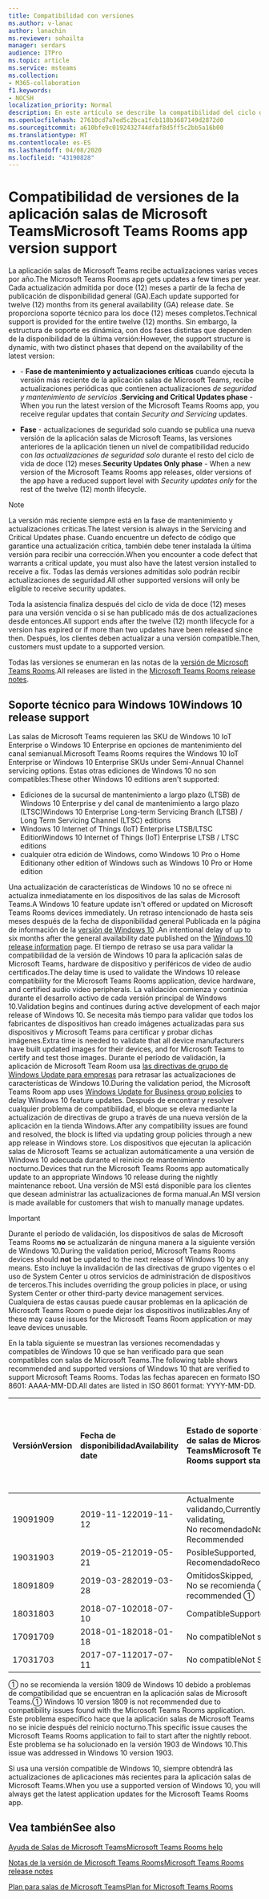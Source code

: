 ```yaml
---
title: Compatibilidad con versiones
ms.author: v-lanac
author: lanachin
ms.reviewer: sohailta
manager: serdars
audience: ITPro
ms.topic: article
ms.service: msteams
ms.collection:
- M365-collaboration
f1.keywords:
- NOCSH
localization_priority: Normal
description: En este artículo se describe la compatibilidad del ciclo de vida de las salas de Microsoft Teams.
ms.openlocfilehash: 27610cd7a7ed5c2bca1fcb118b3687149d2872d0
ms.sourcegitcommit: a610bfe9c0192432744dfaf8d5ff5c2bb5a16b00
ms.translationtype: MT
ms.contentlocale: es-ES
ms.lasthandoff: 04/08/2020
ms.locfileid: "43190828"
---
```

# <a name="microsoft-teams-rooms-app-version-support"></a><span data-ttu-id="3c763-103">Compatibilidad de versiones de la aplicación salas de Microsoft Teams</span><span class="sxs-lookup"><span data-stu-id="3c763-103">Microsoft Teams Rooms app version support</span></span>
 
<span data-ttu-id="3c763-104">La aplicación salas de Microsoft Teams recibe actualizaciones varias veces por año.</span><span class="sxs-lookup"><span data-stu-id="3c763-104">The Microsoft Teams Rooms app gets updates a few times per year.</span></span> <span data-ttu-id="3c763-105">Cada actualización admitida por doce (12) meses a partir de la fecha de publicación de disponibilidad general (GA).</span><span class="sxs-lookup"><span data-stu-id="3c763-105">Each update supported for twelve (12) months from its general availability (GA) release date.</span></span> <span data-ttu-id="3c763-106">Se proporciona soporte técnico para los doce (12) meses completos.</span><span class="sxs-lookup"><span data-stu-id="3c763-106">Technical support is provided for the entire twelve (12) months.</span></span> <span data-ttu-id="3c763-107">Sin embargo, la estructura de soporte es dinámica, con dos fases distintas que dependen de la disponibilidad de la última versión:</span><span class="sxs-lookup"><span data-stu-id="3c763-107">However, the support structure is dynamic, with two distinct phases that depend on the availability of the latest version:</span></span>

- <span data-ttu-id="3c763-108">\- **Fase de mantenimiento y actualizaciones críticas** cuando ejecuta la versión más reciente de la aplicación salas de Microsoft Teams, recibe actualizaciones periódicas que contienen actualizaciones *de seguridad y mantenimiento de servicios* .</span><span class="sxs-lookup"><span data-stu-id="3c763-108">**Servicing and Critical Updates phase** \- When you run the latest version of the Microsoft Teams Rooms app, you receive regular updates that contain *Security and Servicing* updates.</span></span>

- <span data-ttu-id="3c763-109">**Fase** \- actualizaciones de seguridad solo cuando se publica una nueva versión de la aplicación salas de Microsoft Teams, las versiones anteriores de la aplicación tienen un nivel de compatibilidad reducido con *las actualizaciones de seguridad solo* durante el resto del ciclo de vida de doce (12) meses.</span><span class="sxs-lookup"><span data-stu-id="3c763-109">**Security Updates Only phase** \- When a new version of the Microsoft Teams Rooms app releases, older versions of the app have a reduced support level with *Security updates only* for the rest of the twelve (12) month lifecycle.</span></span>

> [!NOTE]
> <span data-ttu-id="3c763-110">La versión más reciente siempre está en la fase de mantenimiento y actualizaciones críticas.</span><span class="sxs-lookup"><span data-stu-id="3c763-110">The latest version is always in the Servicing and Critical Updates phase.</span></span> <span data-ttu-id="3c763-111">Cuando encuentre un defecto de código que garantice una actualización crítica, también debe tener instalada la última versión para recibir una corrección.</span><span class="sxs-lookup"><span data-stu-id="3c763-111">When you encounter a code defect that warrants a critical update, you must also have the latest version installed to receive a fix.</span></span> <span data-ttu-id="3c763-112">Todas las demás versiones admitidas solo podrán recibir actualizaciones de seguridad.</span><span class="sxs-lookup"><span data-stu-id="3c763-112">All other supported versions will only be eligible to receive security updates.</span></span>

<span data-ttu-id="3c763-113">Toda la asistencia finaliza después del ciclo de vida de doce (12) meses para una versión vencida o si se han publicado más de dos actualizaciones desde entonces.</span><span class="sxs-lookup"><span data-stu-id="3c763-113">All support ends after the twelve (12) month lifecycle for a version has expired or if more than two updates have been released since then.</span></span> <span data-ttu-id="3c763-114">Después, los clientes deben actualizar a una versión compatible.</span><span class="sxs-lookup"><span data-stu-id="3c763-114">Then, customers must update to a supported version.</span></span>

<span data-ttu-id="3c763-115">Todas las versiones se enumeran en las notas de la [versión de Microsoft Teams Rooms](rooms-release-note.md).</span><span class="sxs-lookup"><span data-stu-id="3c763-115">All releases are listed in the [Microsoft Teams Rooms release notes](rooms-release-note.md).</span></span>

## <a name="windows-10-release-support"></a><span data-ttu-id="3c763-116">Soporte técnico para Windows 10</span><span class="sxs-lookup"><span data-stu-id="3c763-116">Windows 10 release support</span></span>

<span data-ttu-id="3c763-117">Las salas de Microsoft Teams requieren las SKU de Windows 10 IoT Enterprise o Windows 10 Enterprise en opciones de mantenimiento del canal semianual.</span><span class="sxs-lookup"><span data-stu-id="3c763-117">Microsoft Teams Rooms requires the  Windows 10 IoT Enterprise or Windows 10 Enterprise SKUs under Semi-Annual Channel servicing options.</span></span> <span data-ttu-id="3c763-118">Estas otras ediciones de Windows 10 no son compatibles:</span><span class="sxs-lookup"><span data-stu-id="3c763-118">These other Windows 10 editions aren't supported:</span></span>

- <span data-ttu-id="3c763-119">Ediciones de la sucursal de mantenimiento a largo plazo (LTSB) de Windows 10 Enterprise y del canal de mantenimiento a largo plazo (LTSC)</span><span class="sxs-lookup"><span data-stu-id="3c763-119">Windows 10 Enterprise Long-term Servicing Branch (LTSB) / Long Term Servicing Channel (LTSC) editions</span></span>
- <span data-ttu-id="3c763-120">Windows 10 Internet of Things (IoT) Enterprise LTSB/LTSC Edition</span><span class="sxs-lookup"><span data-stu-id="3c763-120">Windows 10 Internet of Things (IoT) Enterprise LTSB / LTSC editions</span></span>
- <span data-ttu-id="3c763-121">cualquier otra edición de Windows, como Windows 10 Pro o Home Edition</span><span class="sxs-lookup"><span data-stu-id="3c763-121">any other edition of Windows such as Windows 10 Pro or Home edition</span></span>

<span data-ttu-id="3c763-122">Una actualización de características de Windows 10 no se ofrece ni actualiza inmediatamente en los dispositivos de las salas de Microsoft Teams.</span><span class="sxs-lookup"><span data-stu-id="3c763-122">A Windows 10 feature update isn't offered or updated on Microsoft Teams Rooms devices immediately.</span></span> <span data-ttu-id="3c763-123">Un retraso intencionado de hasta seis meses después de la fecha de disponibilidad general Publicada en la página de información de la [versión de Windows 10](https://docs.microsoft.com/windows/release-information/) .</span><span class="sxs-lookup"><span data-stu-id="3c763-123">An intentional delay of up to six months after the general availability date published on the [Windows 10 release information](https://docs.microsoft.com/windows/release-information/) page.</span></span> <span data-ttu-id="3c763-124">El tiempo de retraso se usa para validar la compatibilidad de la versión de Windows 10 para la aplicación salas de Microsoft Teams, hardware de dispositivo y periféricos de video de audio certificados.</span><span class="sxs-lookup"><span data-stu-id="3c763-124">The delay time is used to validate the Windows 10 release compatibility for the Microsoft Teams Rooms application, device hardware, and certified audio video peripherals.</span></span> <span data-ttu-id="3c763-125">La validación comienza y continúa durante el desarrollo activo de cada versión principal de Windows 10.</span><span class="sxs-lookup"><span data-stu-id="3c763-125">Validation begins and continues during active development of each major release of Windows 10.</span></span> <span data-ttu-id="3c763-126">Se necesita más tiempo para validar que todos los fabricantes de dispositivos han creado imágenes actualizadas para sus dispositivos y Microsoft Teams para certificar y probar dichas imágenes.</span><span class="sxs-lookup"><span data-stu-id="3c763-126">Extra time is needed to validate that all device manufacturers have built updated images for their devices, and for Microsoft Teams to certify and test those images.</span></span> <span data-ttu-id="3c763-127">Durante el período de validación, la aplicación de Microsoft Team Room usa [las directivas de grupo de Windows Update para empresas](https://docs.microsoft.com/windows/deployment/update/waas-manage-updates-wufb) para retrasar las actualizaciones de características de Windows 10.</span><span class="sxs-lookup"><span data-stu-id="3c763-127">During the validation period, the Microsoft Teams Room app  uses  [Windows Update for Business group policies](https://docs.microsoft.com/windows/deployment/update/waas-manage-updates-wufb) to delay Windows 10 feature updates.</span></span> <span data-ttu-id="3c763-128">Después de encontrar y resolver cualquier problema de compatibilidad, el bloque se eleva mediante la actualización de directivas de grupo a través de una nueva versión de la aplicación en la tienda Windows.</span><span class="sxs-lookup"><span data-stu-id="3c763-128">After any compatibility issues are found and resolved, the block is lifted via updating group policies through a new app release in Windows store.</span></span> <span data-ttu-id="3c763-129">Los dispositivos que ejecutan la aplicación salas de Microsoft Teams se actualizan automáticamente a una versión de Windows 10 adecuada durante el reinicio de mantenimiento nocturno.</span><span class="sxs-lookup"><span data-stu-id="3c763-129">Devices that run the Microsoft Teams Rooms app automatically update to an appropriate Windows 10 release during the nightly maintenance reboot.</span></span> <span data-ttu-id="3c763-130">Una versión de MSI está disponible para los clientes que desean administrar las actualizaciones de forma manual.</span><span class="sxs-lookup"><span data-stu-id="3c763-130">An MSI version is made available for customers that wish to manually manage updates.</span></span>  

> [!IMPORTANT]
> <span data-ttu-id="3c763-131">Durante el período de validación, los dispositivos de salas de Microsoft Teams Rooms **no** se actualizarán de ninguna manera a la siguiente versión de Windows 10.</span><span class="sxs-lookup"><span data-stu-id="3c763-131">During the validation period, Microsoft Teams Rooms devices should **not** be updated to the next release of Windows 10 by any means.</span></span> <span data-ttu-id="3c763-132">Esto incluye la invalidación de las directivas de grupo vigentes o el uso de System Center u otros servicios de administración de dispositivos de terceros.</span><span class="sxs-lookup"><span data-stu-id="3c763-132">This includes overriding the group policies in place, or using System Center or other third-party device management services.</span></span> <span data-ttu-id="3c763-133">Cualquiera de estas causas puede causar problemas en la aplicación de Microsoft Teams Room o puede dejar los dispositivos inutilizables.</span><span class="sxs-lookup"><span data-stu-id="3c763-133">Any of these may cause issues for the Microsoft Teams Room application or may leave devices unusable.</span></span>  

<span data-ttu-id="3c763-134">En la tabla siguiente se muestran las versiones recomendadas y compatibles de Windows 10 que se han verificado para que sean compatibles con salas de Microsoft Teams.</span><span class="sxs-lookup"><span data-stu-id="3c763-134">The following table shows recommended and supported versions of Windows 10 that are verified to support Microsoft Teams Rooms.</span></span> <span data-ttu-id="3c763-135">Todas las fechas aparecen en formato ISO 8601: AAAA-MM-DD.</span><span class="sxs-lookup"><span data-stu-id="3c763-135">All dates are listed in ISO 8601 format: YYYY-MM-DD.</span></span>

|<span data-ttu-id="3c763-136">Versión</span><span class="sxs-lookup"><span data-stu-id="3c763-136">Version</span></span>  |<span data-ttu-id="3c763-137">Fecha de disponibilidad</span><span class="sxs-lookup"><span data-stu-id="3c763-137">Availability date</span></span>   |<span data-ttu-id="3c763-138">Estado de soporte técnico de salas de Microsoft Teams</span><span class="sxs-lookup"><span data-stu-id="3c763-138">Microsoft Teams Rooms support status</span></span>   |<span data-ttu-id="3c763-139">Versión mínima de la aplicación salas de Microsoft Teams</span><span class="sxs-lookup"><span data-stu-id="3c763-139">Microsoft Teams Rooms Minimum application version</span></span> | <span data-ttu-id="3c763-140">Compilación recomendada de sistema operativo</span><span class="sxs-lookup"><span data-stu-id="3c763-140">Recommended OS build</span></span>  |
|:---  |:---       |:---                                  |:---     |:---     |
| <span data-ttu-id="3c763-141">1909</span><span class="sxs-lookup"><span data-stu-id="3c763-141">1909</span></span> |<span data-ttu-id="3c763-142">2019-11-12</span><span class="sxs-lookup"><span data-stu-id="3c763-142">2019-11-12</span></span> |<span data-ttu-id="3c763-143">Actualmente validando,</span><span class="sxs-lookup"><span data-stu-id="3c763-143">Currently validating,</span></span> <br/><span data-ttu-id="3c763-144">No recomendado</span><span class="sxs-lookup"><span data-stu-id="3c763-144">Not Recommended</span></span>|<span data-ttu-id="3c763-145">&#x2014;</span><span class="sxs-lookup"><span data-stu-id="3c763-145">&#x2014;</span></span> |<span data-ttu-id="3c763-146">&#x2014;</span><span class="sxs-lookup"><span data-stu-id="3c763-146">&#x2014;</span></span> |
| <span data-ttu-id="3c763-147">1903</span><span class="sxs-lookup"><span data-stu-id="3c763-147">1903</span></span> |<span data-ttu-id="3c763-148">2019-05-21</span><span class="sxs-lookup"><span data-stu-id="3c763-148">2019-05-21</span></span> |<span data-ttu-id="3c763-149">Posible</span><span class="sxs-lookup"><span data-stu-id="3c763-149">Supported,</span></span> <br/><span data-ttu-id="3c763-150">Recomendado</span><span class="sxs-lookup"><span data-stu-id="3c763-150">Recommended</span></span>  |<span data-ttu-id="3c763-151">4.2.4.0</span><span class="sxs-lookup"><span data-stu-id="3c763-151">4.2.4.0</span></span> |<span data-ttu-id="3c763-152">18362,356</span><span class="sxs-lookup"><span data-stu-id="3c763-152">18362.356</span></span> |
| <span data-ttu-id="3c763-153">1809</span><span class="sxs-lookup"><span data-stu-id="3c763-153">1809</span></span> |<span data-ttu-id="3c763-154">2019-03-28</span><span class="sxs-lookup"><span data-stu-id="3c763-154">2019-03-28</span></span> |<span data-ttu-id="3c763-155">Omitidos</span><span class="sxs-lookup"><span data-stu-id="3c763-155">Skipped,</span></span> <br/><span data-ttu-id="3c763-156">No se recomienda &#x2780;</span><span class="sxs-lookup"><span data-stu-id="3c763-156">Not recommended &#x2780;</span></span>|<span data-ttu-id="3c763-157">&#x2014;</span><span class="sxs-lookup"><span data-stu-id="3c763-157">&#x2014;</span></span> |<span data-ttu-id="3c763-158">&#x2014;</span><span class="sxs-lookup"><span data-stu-id="3c763-158">&#x2014;</span></span> |
| <span data-ttu-id="3c763-159">1803</span><span class="sxs-lookup"><span data-stu-id="3c763-159">1803</span></span> |<span data-ttu-id="3c763-160">2018-07-10</span><span class="sxs-lookup"><span data-stu-id="3c763-160">2018-07-10</span></span> |<span data-ttu-id="3c763-161">Compatible</span><span class="sxs-lookup"><span data-stu-id="3c763-161">Supported</span></span>                             |<span data-ttu-id="3c763-162">4.1.22.0</span><span class="sxs-lookup"><span data-stu-id="3c763-162">4.1.22.0</span></span> |<span data-ttu-id="3c763-163">17134,191</span><span class="sxs-lookup"><span data-stu-id="3c763-163">17134.191</span></span>|
| <span data-ttu-id="3c763-164">1709</span><span class="sxs-lookup"><span data-stu-id="3c763-164">1709</span></span> |<span data-ttu-id="3c763-165">2018-01-18</span><span class="sxs-lookup"><span data-stu-id="3c763-165">2018-01-18</span></span> |<span data-ttu-id="3c763-166">No compatible</span><span class="sxs-lookup"><span data-stu-id="3c763-166">Not supported</span></span>                         |<span data-ttu-id="3c763-167">&#x2014;</span><span class="sxs-lookup"><span data-stu-id="3c763-167">&#x2014;</span></span> |<span data-ttu-id="3c763-168">&#x2014;</span><span class="sxs-lookup"><span data-stu-id="3c763-168">&#x2014;</span></span> |
| <span data-ttu-id="3c763-169">1703</span><span class="sxs-lookup"><span data-stu-id="3c763-169">1703</span></span> |<span data-ttu-id="3c763-170">2017-07-11</span><span class="sxs-lookup"><span data-stu-id="3c763-170">2017-07-11</span></span> |<span data-ttu-id="3c763-171">No compatible</span><span class="sxs-lookup"><span data-stu-id="3c763-171">Not Supported</span></span>                         |<span data-ttu-id="3c763-172">&#x2014;</span><span class="sxs-lookup"><span data-stu-id="3c763-172">&#x2014;</span></span> |<span data-ttu-id="3c763-173">&#x2014;</span><span class="sxs-lookup"><span data-stu-id="3c763-173">&#x2014;</span></span> |

<span data-ttu-id="3c763-174">&#x2780; no se recomienda la versión 1809 de Windows 10 debido a problemas de compatibilidad que se encuentran en la aplicación salas de Microsoft Teams.</span><span class="sxs-lookup"><span data-stu-id="3c763-174">&#x2780; Windows 10 version 1809 is not recommended due to compatibility issues found with the Microsoft Teams Rooms application.</span></span> <span data-ttu-id="3c763-175">Este problema específico hace que la aplicación salas de Microsoft Teams no se inicie después del reinicio nocturno.</span><span class="sxs-lookup"><span data-stu-id="3c763-175">This specific issue causes the Microsoft Teams Rooms application to fail to start after the nightly reboot.</span></span> <span data-ttu-id="3c763-176">Este problema se ha solucionado en la versión 1903 de Windows 10.</span><span class="sxs-lookup"><span data-stu-id="3c763-176">This issue was addressed in  Windows 10 version 1903.</span></span>  

<span data-ttu-id="3c763-177">Si usa una versión compatible de Windows 10, siempre obtendrá las actualizaciones de aplicaciones más recientes para la aplicación salas de Microsoft Teams.</span><span class="sxs-lookup"><span data-stu-id="3c763-177">When you use a supported version of Windows 10, you will always get the latest application updates for the Microsoft Teams Rooms app.</span></span>  

## <a name="see-also"></a><span data-ttu-id="3c763-178">Vea también</span><span class="sxs-lookup"><span data-stu-id="3c763-178">See also</span></span>

[<span data-ttu-id="3c763-179">Ayuda de Salas de Microsoft Teams</span><span class="sxs-lookup"><span data-stu-id="3c763-179">Microsoft Teams Rooms help</span></span>](https://support.office.com/article/Skype-Room-Systems-version-2-help-e667f40e-5aab-40c1-bd68-611fe0002ba2)

[<span data-ttu-id="3c763-180">Notas de la versión de Microsoft Teams Rooms</span><span class="sxs-lookup"><span data-stu-id="3c763-180">Microsoft Teams Rooms release notes</span></span>](rooms-release-note.md)

[<span data-ttu-id="3c763-181">Plan para salas de Microsoft Teams</span><span class="sxs-lookup"><span data-stu-id="3c763-181">Plan for Microsoft Teams Rooms</span></span>](rooms-plan.md)
